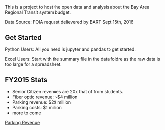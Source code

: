This is a project to host the open data and analysis about the Bay Area Regional Transit system budget. 

Data Source: FOIA request delievered by BART Sept 15th, 2016

## Get Started

Python Users:
All you need is jupyter and pandas to get started. 

Excel Users:
Start with the summary file in the data foldre as the raw data is too large for a spreadsheet.


## FY2015 Stats
* Senior Citizen revenues are 20x that of from students.
* Fiber optic revenue: ~$4 million 
* Parking revenue: $29 million
* Parking costs: $1 million
* more to come


[Parking Revenue](charts/parking_revenues.png)
